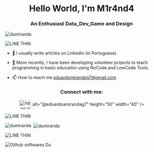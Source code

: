 <h1 align="center">Hello World, I'm M1r4nd4</h1>
<h3 align="center">An Enthusiast Data_Dev_Game and Design</h3>

<p align="left"> <img src="https://komarev.com/ghpvc/?username=dumiranda&label=Profile%20views&color=0e75b6&style=flat" alt="dumiranda" /> </p>


![LINE THIN](https://user-images.githubusercontent.com/64503210/190831327-77c150ce-e1d9-421a-9093-c350fdf75606.png)


- 📝 I usually write articles on Linkedin (in Portuguese).
- 📝 More recently, I have been developing volunteer projects to teach programming in basic education using NoCode and LowCode Tools.

- 📫 How to reach me 
          eduardomirandag7@gmail.com

<h3 align="center">Connect with me:</h3>
<p align="center">
<a href="https://linkedin.com/in/https://www.linkedin.com/in/edu4rd0-m1r4nd4/" target="blank"><img align="center" src="https://raw.githubusercontent.com/rahuldkjain/github-profile-readme-generator/master/src/images/icons/Social/linked-in-alt.svg" alt="https://www.linkedin.com/in/edu4rd0-m1r4nd4/" height="30" width="40" /></a>
alt="@eduardoamirandag7" height="50" width="40" /></a>
</p>


![LINE THIN](https://user-images.githubusercontent.com/64503210/190831327-77c150ce-e1d9-421a-9093-c350fdf75606.png)


</div>

<p><img align="left" src="https://github-readme-stats.vercel.app/api/top-langs?username=dumiranda&show_icons=true&locale=en&layout=compact" alt="dumiranda" /></p>

<p>&nbsp;<img align="center" src="https://github-readme-stats.vercel.app/api?username=dumiranda&show_icons=true&locale=en" alt="dumiranda" /></p>

![LINE THIN](https://user-images.githubusercontent.com/64503210/190831327-77c150ce-e1d9-421a-9093-c350fdf75606.png)

![Github softwares Du](https://user-images.githubusercontent.com/64503210/191132222-391df6e1-753a-40cf-9670-4ea480b103ee.png)

